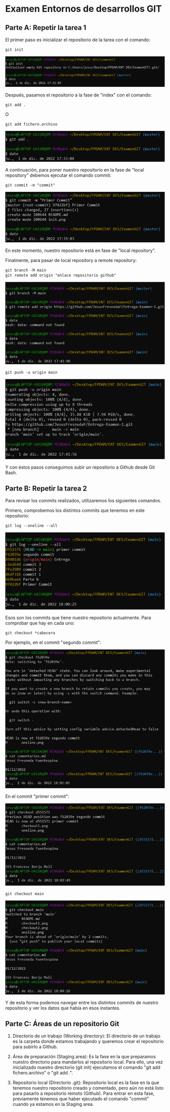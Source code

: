# Examen Entornos de desarrollos GIT

## Parte A: Repetir la tarea 1

El primer paso es inicializar el repositorio de la tarea con el comando:

~~~
git init
~~~

![](init.png)

Después, pasamos el repositorio a la fase de "index" con el comando:


~~~
git add .
~~~

O

~~~
git add fichero.archivo
~~~

![](add.png)

A continuación, para poner nuestro repositorio en la fase de "local repository" debemos ejecutar el comando commit:

~~~
git commit -m "commit"
~~~
![](commit.png)

En este momento, nuestro repositorio está en fase de "local repository".

Finalmente, para pasar de local repository a remote repository:

~~~
git branch -M main
git remote add origin "enlace repositorio github"
~~~

![](origin-main.png)

~~~
git push -u origin main
~~~

![](push.png)

Y con éstos pasos conseguimos subir un repositorio a Github desde Git Bash.

## Parte B: Repetir la tarea 2

Para revisar los commits realizados, utilizaremos los siguientes comandos.

Primero, comprobemos los distintos commits que tenemos en este repositorio: 

~~~
git log --oneline --all
~~~

![](oneline.png)

Esos son los commits que tiene nuestro repositorio actualmente. Para comprobar que hay en cada uno:

~~~
git checkout *cabecera
~~~

Por ejemplo, en el commit "segundo commit":

![](checkout1.png)

En el commit "primer commit":

![](checkout2.png)

~~~
git checkout main
~~~

![](checkoutactual.png)

Y de esta forma podemos navegar entre los distintos commits de nuestro repositorio y ver los datos que había en esos instantes.

## Parte C: Áreas de un repositorio Git

1. Directorio de un trabajo (Working directory):
   El directorio de un trabajo es la carpeta donde estamos trabajando y queremos crear el repositorio para subirlo a Github.
 
2. Área de preparación (Staging area):
   Es la fase en la que preparamos nuestro directorio para mandarlos al repositorio local. Para ello, una vez inicializado nuestro directorio (git init) ejecutamos el comando "git add fichero.archivo" o "git add .".
   
3. Repositorio local (Directorio .git):
   Repositorio local es la fase en la que tenemos nuestro repositorio creado y comentado, pero aún no está listo para pasarlo a repositorio remoto (Github). Para entrar en esta fase, previamente tenemos que haber ejecutado el comando "commit" cuando ya estamos en la Staging area.